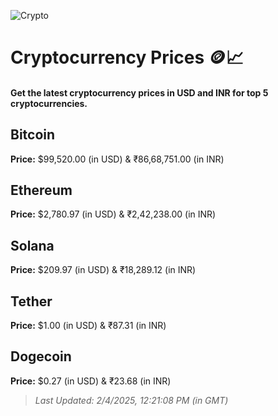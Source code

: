
![Crypto](https://www.techguide.com.au/wp-content/uploads/2020/11/crypto3.jpeg)

# Cryptocurrency Prices 🪙📈

#### Get the latest cryptocurrency prices in USD and INR for top 5 cryptocurrencies.

## Bitcoin

**Price:** $99,520.00 (in USD) & ₹86,68,751.00 (in INR)

## Ethereum

**Price:** $2,780.97 (in USD) & ₹2,42,238.00 (in INR)

## Solana

**Price:** $209.97 (in USD) & ₹18,289.12 (in INR)

## Tether

**Price:** $1.00 (in USD) & ₹87.31 (in INR)

## Dogecoin

**Price:** $0.27 (in USD) & ₹23.68 (in INR)

> _Last Updated: 2/4/2025, 12:21:08 PM (in GMT)_
